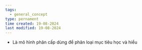 ```yaml
---
tags:
  - general_concept
type: pernament
time created: 19-08-2024
last modified: 19-08-2024
---
```

- Là mô hình phân cấp dùng để phân loại mục tiêu học và hiểu
